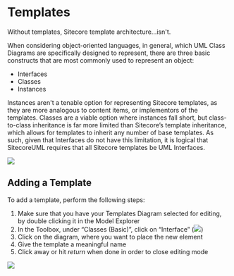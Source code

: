 # Templates

Without templates, Sitecore template architecture...isn't.

When considering object-oriented languages, in general, which UML Class Diagrams are specifically designed to represent, there are three basic constructs that are most commonly used to represent an object:

* Interfaces
* Classes
* Instances

Instances aren't a tenable option for representing Sitecore templates, as they are more analogous to content items, or implementors of the templates. Classes are a viable option where instances fall short, but class-to-class inheritance is far more limited than Sitecore’s template inheritance, which allows for templates to inherit any number of base templates. As such, given that Interfaces do not have this limitation, it is logical that SitecoreUML requires that all Sitecore templates be UML Interfaces.

![](https://github.com/zkniebel/SitecoreUML/blob/master/assets/StarUML-Interfaces-Interface.png?raw=true)

## Adding a Template

To add a template, perform the following steps:

1. Make sure that you have your Templates Diagram selected for editing, by double clicking it in the Model Explorer
2. In the Toolbox, under “Classes \(Basic\)”, click on “Interface” \(![](https://github.com/zkniebel/SitecoreUML/blob/master/assets/StarUML-Interfaces-ToolboxInterface.png?raw=true)\)
3. Click on the diagram, where you want to place the new element
4. Give the template a meaningful name 
5. Click away or hit _return_ when done in order to close editing mode

![](https://github.com/zkniebel/SitecoreUML/blob/master/assets/StarUML-Interfaces-Add.png?raw=true)



